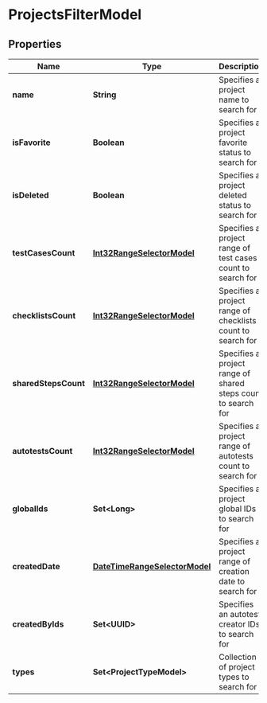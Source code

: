

# ProjectsFilterModel


## Properties

| Name | Type | Description | Notes |
|------------ | ------------- | ------------- | -------------|
|**name** | **String** | Specifies a project name to search for |  [optional] |
|**isFavorite** | **Boolean** | Specifies a project favorite status to search for |  [optional] |
|**isDeleted** | **Boolean** | Specifies a project deleted status to search for |  [optional] |
|**testCasesCount** | [**Int32RangeSelectorModel**](Int32RangeSelectorModel.md) | Specifies a project range of test cases count to search for |  [optional] |
|**checklistsCount** | [**Int32RangeSelectorModel**](Int32RangeSelectorModel.md) | Specifies a project range of checklists count to search for |  [optional] |
|**sharedStepsCount** | [**Int32RangeSelectorModel**](Int32RangeSelectorModel.md) | Specifies a project range of shared steps count to search for |  [optional] |
|**autotestsCount** | [**Int32RangeSelectorModel**](Int32RangeSelectorModel.md) | Specifies a project range of autotests count to search for |  [optional] |
|**globalIds** | **Set&lt;Long&gt;** | Specifies a project global IDs to search for |  [optional] |
|**createdDate** | [**DateTimeRangeSelectorModel**](DateTimeRangeSelectorModel.md) | Specifies a project range of creation date to search for |  [optional] |
|**createdByIds** | **Set&lt;UUID&gt;** | Specifies an autotest creator IDs to search for |  [optional] |
|**types** | **Set&lt;ProjectTypeModel&gt;** | Collection of project types to search for |  [optional] |



